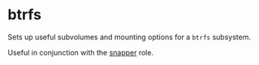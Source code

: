 # btrfs

Sets up useful subvolumes and mounting options for a `btrfs` subsystem.

Useful in conjunction with the [snapper](../snapper/README.md) role.
